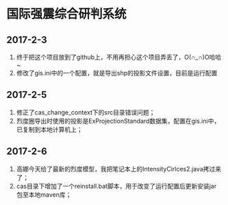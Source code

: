国际强震综合研判系统
===================================

## 2017-2-3
1. 终于把这个项目放到了github上，不用再担心这个项目弄丢了，O(∩_∩)O哈哈~
2. 修改了gis.ini中的一个配置，就是导出shp的投影文件设置，目前是运行配置

## 2017-2-5
1. 修正了cas_change_context下的src目录错误问题；
2. 烈度圈导出时使用的投影是ExProjectionStandard数据集，配置在gis.ini中，已复制到本地计算机上；

## 2017-2-6
1. 高娜今天给了最新的烈度模型，我把笔记本上的IntensityCirlces2.java拷过来了；
2. cas目录下增加了一个reinstall.bat脚本，用于改变了运行配置后更新安装jar包至本地maven库；


